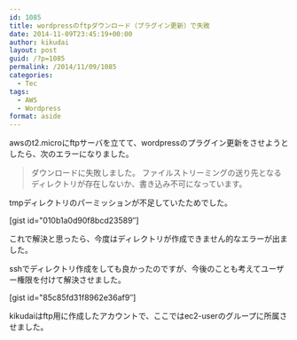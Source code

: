 ```yaml
---
id: 1085
title: wordpressのftpダウンロード（プラグイン更新）で失敗
date: 2014-11-09T23:45:19+00:00
author: kikudai
layout: post
guid: /?p=1085
permalink: /2014/11/09/1085
categories:
  - Tec
tags:
  - AWS
  - Wordpress
format: aside
---
```

awsのt2.microにftpサーバを立てて、wordpressのプラグイン更新をさせようとしたら、次のエラーになりました。

> ダウンロードに失敗しました。 ファイルストリーミングの送り先となるディレクトリが存在しないか、書き込み不可になっています。

<!--more-->

tmpディレクトリのパーミッションが不足していたためでした。

[gist id="010b1a0d90f8bcd23589&#8243;]

これで解決と思ったら、今度はディレクトリが作成できません的なエラーが出ました。

sshでディレクトリ作成をしても良かったのですが、今後のことも考えてユーザー権限を付けて解決させました。

[gist id="85c85fd31f8962e36af9&#8243;]

kikudaiはftp用に作成したアカウントで、ここではec2-userのグループに所属させました。